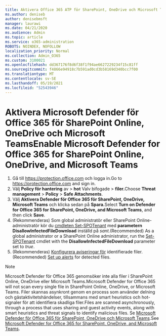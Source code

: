 ```yaml
---
title: Aktivera Office 365 ATP för SharePoint, OneDrive och Microsoft Teams
ms.author: deniseb
author: denisebmsft
manager: laurawi
ms.date: 04/21/2020
ms.audience: Admin
ms.topic: article
ms.service: o365-administration
ROBOTS: NOINDEX, NOFOLLOW
localization_priority: Normal
ms.collection: Admin_O365
ms.custom: 3100021
ms.openlocfilehash: dd367176f8d6f38f1f94ae6627229234f15c81ff
ms.sourcegitcommit: f4866e94918c7b591ad0cd3b58169d340bcc7f00
ms.translationtype: MT
ms.contentlocale: sv-SE
ms.lasthandoff: 05/19/2021
ms.locfileid: "52543946"
---
```

# <a name="enable-microsoft-defender-for-office-365-for-sharepoint-online-onedrive-and-microsoft-teams"></a><span data-ttu-id="db952-102">Aktivera Microsoft Defender för Office 365 för SharePoint Online, OneDrive och Microsoft Teams</span><span class="sxs-lookup"><span data-stu-id="db952-102">Enable Microsoft Defender for Office 365 for SharePoint Online, OneDrive, and Microsoft Teams</span></span>

1. <span data-ttu-id="db952-103">Gå till https://protection.office.com och logga in.</span><span class="sxs-lookup"><span data-stu-id="db952-103">Go to https://protection.office.com and sign in.</span></span>
2. <span data-ttu-id="db952-104">Välj **Policy för hantering** av  >  **hot** Valv bifogade  >  **filer.**</span><span class="sxs-lookup"><span data-stu-id="db952-104">Choose **Threat management** > **Policy** > **Safe Attachments**.</span></span>
3. <span data-ttu-id="db952-105">Välj **Aktivera Defender för Office 365 för SharePoint, OneDrive, Microsoft Teams** och klicka sedan på **Spara.**</span><span class="sxs-lookup"><span data-stu-id="db952-105">Select **Turn on Defender for Office 365 for SharePoint, OneDrive, and Microsoft Teams**, and then click **Save**.</span></span>
4. <span data-ttu-id="db952-106">(Rekommenderas) Som global administratör eller SharePoint Online-administratör kör du [cmdleten Set-SPOTenant](/powershell/module/sharepoint-online/Set-SPOTenant?view=sharepoint-ps) med **parametern DisallowInfectedFileDownload** inställd på *sant.*</span><span class="sxs-lookup"><span data-stu-id="db952-106">(Recommended) As a global administrator or a SharePoint Online administrator, run the [Set-SPOTenant](/powershell/module/sharepoint-online/Set-SPOTenant?view=sharepoint-ps) cmdlet with the **DisallowInfectedFileDownload** parameter set to *true*.</span></span>
5. <span data-ttu-id="db952-107">(Rekommenderas) [Konfigurera aviseringar för](/microsoft-365/security/office-365-security/turn-on-atp-for-spo-odb-and-teams#set-up-alerts-for-detected-files) identifierade filer.</span><span class="sxs-lookup"><span data-stu-id="db952-107">(Recommended) [Set up alerts](/microsoft-365/security/office-365-security/turn-on-atp-for-spo-odb-and-teams#set-up-alerts-for-detected-files) for detected files.</span></span>

> [!NOTE]
> <span data-ttu-id="db952-108">Microsoft Defender för Office 365 genomsöker inte alla filer i SharePoint Online, OneDrive eller Microsoft Teams.</span><span class="sxs-lookup"><span data-stu-id="db952-108">Microsoft Defender for Office 365 will not scan every single file in SharePoint Online, OneDrive, or Microsoft Teams.</span></span> <span data-ttu-id="db952-109">Filer skannas asynkront genom en process som använder delning och gästaktivitetshändelser, tillsammans med smart heuristics och hot-signaler för att identifiera skadliga filer.</span><span class="sxs-lookup"><span data-stu-id="db952-109">Files are scanned asynchronously, through a process that uses sharing and guest activity events, along with smart heuristics and threat signals to identify malicious files.</span></span> <span data-ttu-id="db952-110">Se [Microsoft Defender för Office 365 för SharePoint, OneDrive och Microsoft Teams](/microsoft-365/security/office-365-security/atp-for-spo-odb-and-teams).</span><span class="sxs-lookup"><span data-stu-id="db952-110">See [Microsoft Defender for Office 365 for SharePoint, OneDrive, and Microsoft Teams](/microsoft-365/security/office-365-security/atp-for-spo-odb-and-teams).</span></span>